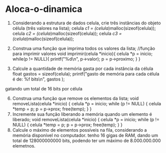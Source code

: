 # Aloca-o-dinamica

1. Considerando a estrutura de dados celula, crie três instâncias do objeto célula (três valores na lista); 
celula *c1 = (celula*)malloc(sizeof(celula));
celula *c2 = (celula*)malloc(sizeof(celula));
celula *c3 = (celula*)malloc(sizeof(celula));

3. Construa uma função que imprima todos os valores da lista; 
//função para imprimir valores
void imprimir(celula *inicio){
    celula *p = inicio;
    while(p != NULL){
        printf("%d\n", p->valor);
        p = p->proximo;
    }
}

4. Calcule a quantidade de memória gasta por cada instância da célula
float gastos = sizeof(celula);
printf("gasto de memória para cada célula é de: %f bits\n", gastos );

gatando um total de 16 bits por célula

6. Construa uma função que remove os elementos da lista;
void removeLista(celula *inicio) {
    celula *p = inicio;
    while (p != NULL) {
        celula *temp = p;
        p = p->prox;
        free(temp);
    }
}
7. Incremente sua função liberando a memória quando um elemento é liberado;
void removeLista(celula *inicio) {
    celula *p = inicio;
    while (p != NULL) {
        celula *temp = p;
        p = p->prox;
        free(temp);
    }
}
8. Calcule o máximo de elementos possíveis na fila, considerando a memória disponível no computador.
tenho 16 gigas de RAM, dando um total de 128000000000 bits, podendo ter um máximo de 8.000.000.000 elemetnos.

